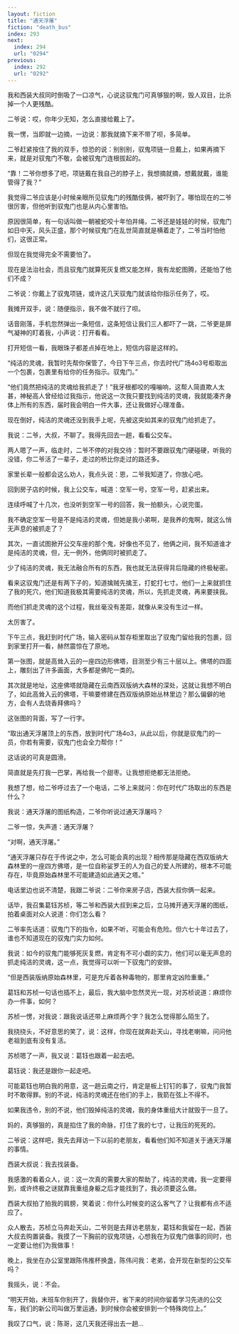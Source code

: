 ```yaml
---
layout: fiction
title: "通天浮屠"
fiction: "death_bus"
index: 293
next:
  index: 294
  url: "0294"
previous:
  index: 292
  url: "0292"
---
```

我和西装大叔同时倒吸了一口凉气，心说这驭鬼门可真够狠的啊，毁人双目，比杀掉一个人更残酷。

二爷说：哎，你年少无知，怎么直接给戴上了。

我一愣，当即就一边摘，一边说：那我就摘下来不带了呗，多简单。

二爷赶紧按住了我的双手，惊恐的说：别别别，驭鬼项链一旦戴上，如果再摘下来，就是对驭鬼门不敬，会被驭鬼门连根拔起的。

“靠！二爷你想多了吧，项链戴在我自己的脖子上，我想摘就摘，想戴就戴，谁能管得了我？”

我觉得二爷应该是小时候亲眼所见驭鬼门的残酷伎俩，被吓到了。哪怕现在的二爷很厉害，但他听到驭鬼门也是从内心里害怕。

原因很简单，有一句话叫做一朝被蛇咬十年怕井绳，二爷还是娃娃的时候，驭鬼门如日中天，风头正盛，那个时候驭鬼门在乱世简直就是横着走了，二爷当时怕他们，这很正常。

但现在我觉得完全不需要怕了。

现在是法治社会，而且驭鬼门就算死灰复燃又能怎样，我有龙蛇图腾，还能怕了他们不成？

二爷说：你戴上了驭鬼项链，或许这几天驭鬼门就该给你指示任务了，哎。

我摊开双手，说：随便指示，我不做不就行了呗。

话音刚落，手机忽然弹出一条短信，这条短信让我们三人都吓了一跳，二爷更是屏气凝神的盯着我，小声说：打开看看。

打开短信一看，我眼珠子都差点掉在地上，短信内容是这样的。

“纯洁的灵魂，我暂时先帮你保管了，今日下午三点，你去时代广场4o3号柜取出一个包裹，包裹里有给你的任务指示。驭鬼门。”

“他们竟然把纯洁的灵魂给我抓走了！”我牙根都咬的嘎嘣响，这帮人简直欺人太甚，神秘高人曾经给过我指示，他说这一次我只要找到纯洁的灵魂，我就能凑齐身体上所有的东西，届时我会明白一件大事，还让我做好心理准备。

现在倒好，纯洁的灵魂还没到我手上呢，先被这突如其来的驭鬼门给抓走了。

我说：二爷，大叔，不聊了。我得先回去一趟，看看公交车。

两人嗯了一声，临走时，二爷不停的对我交待：暂时不要跟驭鬼门硬碰硬，听我的没错，你二爷活了一辈子，走过的桥比你走过的路还多。

家里长辈一般都会这么劝人，我点头说：恩，二爷我知道了，你放心吧。

回到房子店的时候，我上公交车，喊道：空军一号，空军一号，赶紧出来。

连续呼喊了十几次，也没听到空军一号的回答，我一拍额头，心说完蛋。

我不确定空军一号是不是纯洁的灵魂，但她是我小弟啊，是我养的鬼啊，就这么悄无声息的被抓走了？

其次，一直试图掀开公交车座的那个鬼，好像也不见了，他俩之间，我不知道谁才是纯洁的灵魂，但，无一例外，他俩同时被抓走了。

少了纯洁的灵魂，我无法融合所有的东西，我也就无法获得背后隐藏的终极秘密。

看来这驭鬼门还是有两下子的，知道擒贼先擒王，打蛇打七寸。他们一上来就抓住了我的死穴，他们知道我极其需要纯洁的灵魂，所以，先抓走灵魂，再来要挟我。

而他们抓走灵魂的这个过程，我丝毫没有差距，就像从来没有生过一样。

太厉害了。

下午三点，我赶到时代广场，输入密码从暂存柜里取出了驭鬼门留给我的包裹，回到家里打开一看，赫然震惊在了原地。

第一张图，就是高耸入云的一座四边形佛塔，目测至少有三十层以上。佛塔的四面上，雕刻出了许多画面，大多都是佛陀一类的。

其次就是地址，这座佛塔就隐藏在云南西双版纳大森林的深处，这就让我想不明白了，如此高耸入云的佛塔，干嘛要修建在西双版纳原始丛林里边？那么偏僻的地方，会有人去烧香拜佛吗？

这张图的背面，写了一行字。

“取出通天浮屠顶上的东西，放到时代广场4o3，从此以后，你就是驭鬼门的一员，你若有需要，驭鬼门也会全力帮你！”

这话说的可真是圆滑。

简直就是先打我一巴掌，再给我一个甜枣。让我想拒绝都无法拒绝。

我想了想，给二爷呼过去了一个电话，二爷上来就问：你在时代广场取出的东西是什么？

我说：通天浮屠的图纸构造，二爷你听说过通天浮屠吗？

二爷一惊，失声道：通天浮屠？

“对啊，通天浮屠。”

“通天浮屠只存在于传说之中，怎么可能会真的出现？相传那是隐藏在西双版纳大森林里的一座四方佛塔，是一位自称娑罗王的人为自己的爱人所建的，根本不可能存在，毕竟原始森林里不可能建造如此通天之塔。”

电话里边也说不清楚，我跟二爷说：二爷你来房子店，西装大叔你俩一起来。

话毕，我召集葛钰苏桢，等二爷和西装大叔到来之后，立马摊开通天浮屠的图纸，拍着桌面对众人说道：你们怎么看？

二爷率先话道：驭鬼门下的指令，如果不听，可能会有危险。但六七十年过去了，谁也不知道现在的驭鬼门实力如何。

我说：如今的驭鬼门能够死灰复燃，肯定有不可小觑的实力，他们可以毫无声息的抓走纯洁的灵魂，这一点，我觉得可以听一下驭鬼门的安排。

“但是西装版纳原始森林里，可是充斥着各种毒物的，那里肯定凶险重重。”

葛钰和苏桢一句话也插不上，最后，我大脑中忽然灵光一现，对苏桢说道：麻烦你办一件事，如何？

苏桢一愣，对我说：跟我说话还带上麻烦两个字？我怎么觉得那么陌生了。

我挠挠头，不好意思的笑了，说：这样，你现在就奔赴天山，寻找老喇嘛，问问他老祖到底有没有复活。

苏桢嗯了一声，我又说：葛钰也跟着一起去吧。

葛钰说：我还是跟你一起走吧。

可能葛钰也明白我的用意，这一趟云南之行，肯定是板上钉钉的事了，驭鬼门我暂时不敢得罪。别的不说，纯洁的灵魂还在他们的手上，我箭在弦上不得不。

如果我违令，别的不说，他们毁掉纯洁的灵魂，我的身体重组大计就毁于一旦了。

妈的，真够狠的，真是掐住了我的命脉，打住了我的七寸，让我压的死死的。

二爷说：这样吧，我先去拜访一下以前的老朋友，看看他们知不知道关于通天浮屠的事情。

西装大叔说：我去找装备。

我感激的看着众人，说：这一次真的需要大家的帮助了，纯洁的灵魂，我一定要得到，或许终极之谜就靠我重组身躯之后才能找到了，我必须要这么做。

西装大叔拍了拍我的肩膀，笑着说：你什么时候变的这么客气了？让我都有点不适应了。

众人散去，苏桢立马奔赴天山，二爷则是去拜访老朋友，葛钰和我留在一起，西装大叔去购置装备。我摸了一下胸前的驭鬼项链，心想我在为驭鬼门做事的同时，也一定要让他们为我做事！

晚上，我坐在办公室里跟陈伟推杯换盏，陈伟问我：老弟，会开现在新型的公交车吗？

我摇头，说：不会。

“明天开始，末班车你别开了，我替你开，省下来的时间你留着学习先进的公交车，我们的新公司叫做万里运通，到时候你会被安排到一个特殊岗位上。”

我叹了口气，说：陈哥，这几天我还得出去一趟…